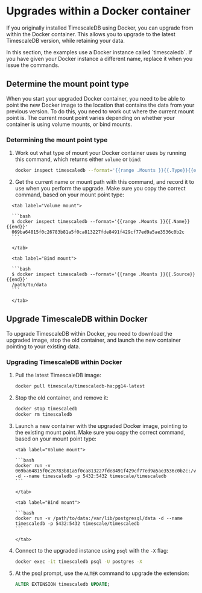 # Upgrades within a Docker container
If you originally installed TimescaleDB using Docker, you can upgrade from
within the Docker container. This allows you to upgrade to the latest
TimescaleDB version, while retaining your data.

<highlight type="note">
In this section, the examples use a Docker instance called `timescaledb`. If you
have given your Docker instance a different name, replace it when you issue the
commands.
</highlight>

## Determine the mount point type
When you start your upgraded Docker container, you need to be able to point the
new Docker image to the location that contains the data from your previous
version. To do this, you need to work out where the current mount point is. The
current mount point varies depending on whether your container is using volume
mounts, or bind mounts.

<procedure>

### Determining the mount point type
1.  Work out what type of mount your Docker container uses by running this
    command, which returns either `volume` or `bind`:

    ```bash
    docker inspect timescaledb --format='{{range .Mounts }}{{.Type}}{{end}}'
    ```

1.  Get the current name or mount path with this command, and record it to use
    when you perform the upgrade. Make sure you copy the correct command, based
    on your mount point type:

  <terminal>

      <tab label="Volume mount">

      ```bash
      $ docker inspect timescaledb --format='{{range .Mounts }}{{.Name}}{{end}}'
      069ba64815f0c26783b81a5f0ca813227fde8491f429cf77ed9a5ae3536c0b2c
      ```

      </tab>

      <tab label="Bind mount">

      ```bash
      $ docker inspect timescaledb --format='{{range .Mounts }}{{.Source}}{{end}}'
      /path/to/data
      ```

      </tab>

  </terminal>

</procedure>

## Upgrade TimescaleDB within Docker
To upgrade TimescaleDB within Docker, you need to download the upgraded image,
stop the old container, and launch the new container pointing to your existing
data.

<procedure>

### Upgrading TimescaleDB within Docker

1.  Pull the latest TimescaleDB image:

    ```bash
    docker pull timescale/timescaledb-ha:pg14-latest
    ```

1.  Stop the old container, and remove it:

    ```bash
    docker stop timescaledb
    docker rm timescaledb
    ```

1.  Launch a new container with the upgraded Docker image, pointing to the
    existing mount point. Make sure you copy the correct command, based on your
    mount point type:

     <terminal>

        <tab label="Volume mount">

        ```bash
        docker run -v 069ba64815f0c26783b81a5f0ca813227fde8491f429cf77ed9a5ae3536c0b2c:/var/lib/postgresql/data -d --name timescaledb -p 5432:5432 timescale/timescaledb
        ```

        </tab>

        <tab label="Bind mount">

        ```bash
        docker run -v /path/to/data:/var/lib/postgresql/data -d --name timescaledb -p 5432:5432 timescale/timescaledb
        ```

        </tab>

    </terminal>

1.  Connect to the upgraded instance using `psql` with the `-X` flag:

    ```bash
    docker exec -it timescaledb psql -U postgres -X
    ```

1.  At the psql prompt, use the `ALTER` command to upgrade the extension:

    ```sql
    ALTER EXTENSION timescaledb UPDATE;
    ```

</procedure>

